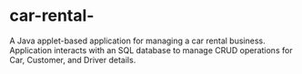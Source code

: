 # car-rental-
A Java applet-based application for managing a car rental business. Application interacts with an SQL database to manage CRUD operations for Car, Customer, and Driver details.
